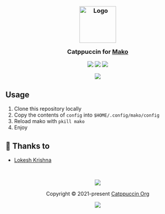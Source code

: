 <h3 align="center">
	<img src="https://raw.githubusercontent.com/catppuccin/catppuccin/main/assets/logos/exports/1544x1544_circle.png" width="100" alt="Logo"/><br/>
	<img src="https://raw.githubusercontent.com/catppuccin/catppuccin/main/assets/misc/transparent.png" height="30" width="0px"/>
	Catppuccin for <a href="https://github.com/emersion/mako">Mako</a>
	<img src="https://raw.githubusercontent.com/catppuccin/catppuccin/main/assets/misc/transparent.png" height="30" width="0px"/>
</h3>

<p align="center">
    <a href="https://github.com/catppuccin/mako/stargazers"><img src="https://img.shields.io/github/stars/catppuccin/mako?colorA=363a4f&colorB=b7bdf8&style=for-the-badge"></a>
    <a href="https://github.com/catppuccin/mako/issues"><img src="https://img.shields.io/github/issues/catppuccin/mako?colorA=363a4f&colorB=f5a97f&style=for-the-badge"></a>
    <a href="https://github.com/catppuccin/mako/contributors"><img src="https://img.shields.io/github/contributors/catppuccin/mako?colorA=363a4f&colorB=a6da95&style=for-the-badge"></a>
</p>

<p align="center">
  <img src="https://github.com/lokesh-krishna/mako/raw/main/assets/mako.png"/>
</p>

## Usage

1. Clone this repository locally
2. Copy the contents of `config` into `$HOME/.config/mako/config`
3. Reload mako with `pkill mako`
4. Enjoy

## 💝 Thanks to

- [Lokesh Krishna](https://github.com/lokesh-krishna)

&nbsp;

<p align="center"><img src="https://raw.githubusercontent.com/catppuccin/catppuccin/main/assets/footers/gray0_ctp_on_line.svg?sanitize=true" /></p>
<p align="center">Copyright &copy; 2021-present <a href="https://github.com/catppuccin" target="_blank">Catppuccin Org</a>
<p align="center"><a href="https://github.com/catppuccin/catppuccin/blob/main/LICENSE"><img src="https://img.shields.io/static/v1.svg?style=for-the-badge&label=License&message=MIT&logoColor=d9e0ee&colorA=363a4f&colorB=b7bdf8"/></a></p>
